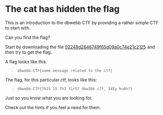 The cat has hidden the flag
============================

This is an introduction to the dbwebb CTF by providing a rather simple CTF to start with.

Can you find the flag?

Start by downloading the file [02249d2846749f65d09a0c74e21c2125](../target/02249d2846749f65d09a0c74e21c2125) and then try to get the flag.

A flag looks like this.

> `dbwebb-CTF{some message related to the ctf}`

The flag, for this particular ctf, looks like this:

> `dbwebb-CTF{7h15 15 7h3 f1r57 dbw3bb c7f, 345y hu6h?}`

Just so you know what you are looking for.

Check out the hints if you feel a need for them.
